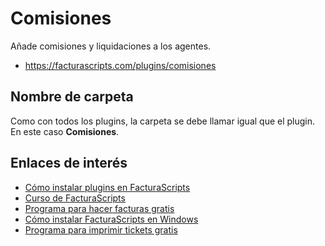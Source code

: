 # Comisiones
Añade comisiones y liquidaciones a los agentes.
- https://facturascripts.com/plugins/comisiones

## Nombre de carpeta
Como con todos los plugins, la carpeta se debe llamar igual que el plugin. En este caso **Comisiones**.

## Enlaces de interés
- [Cómo instalar plugins en FacturaScripts](https://facturascripts.com/publicaciones/como-instalar-un-plugin-en-facturascripts)
- [Curso de FacturaScripts](https://youtube.com/playlist?list=PLNxcJ5CWZ8V6nfeVu6vieKI_d8a_ObLfY)
- [Programa para hacer facturas gratis](https://facturascripts.com/programa-para-hacer-facturas)
- [Cómo instalar FacturaScripts en Windows](https://facturascripts.com/instalar-windows)
- [Programa para imprimir tickets gratis](https://facturascripts.com/remote-printer)